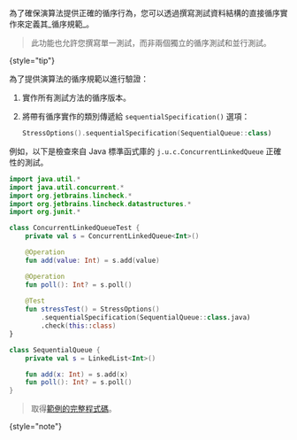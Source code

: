 [//]: # (title: 循序規範)

為了確保演算法提供正確的循序行為，您可以透過撰寫測試資料結構的直接循序實作來定義其_循序規範_。

> 此功能也允許您撰寫單一測試，而非兩個獨立的循序測試和並行測試。
>
{style="tip"}

為了提供演算法的循序規範以進行驗證：

1. 實作所有測試方法的循序版本。
2. 將帶有循序實作的類別傳遞給 `sequentialSpecification()` 選項：

   ```kotlin
   StressOptions().sequentialSpecification(SequentialQueue::class)
   ```

例如，以下是檢查來自 Java 標準函式庫的 `j.u.c.ConcurrentLinkedQueue` 正確性的測試。

```kotlin
import java.util.*
import java.util.concurrent.*
import org.jetbrains.lincheck.*
import org.jetbrains.lincheck.datastructures.*
import org.junit.*

class ConcurrentLinkedQueueTest {
    private val s = ConcurrentLinkedQueue<Int>()

    @Operation
    fun add(value: Int) = s.add(value)

    @Operation
    fun poll(): Int? = s.poll()
   
    @Test
    fun stressTest() = StressOptions()
        .sequentialSpecification(SequentialQueue::class.java)
        .check(this::class)
}

class SequentialQueue {
    private val s = LinkedList<Int>()

    fun add(x: Int) = s.add(x)
    fun poll(): Int? = s.poll()
}
```

> 取得[範例的完整程式碼](https://github.com/JetBrains/lincheck/blob/master/src/jvm/test-lincheck-integration/org/jetbrains/lincheck_test/guide/ConcurrentLinkedQueueTest.kt)。
>
{style="note"}